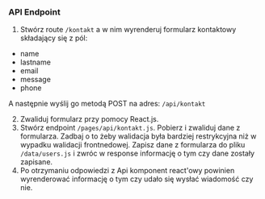 ### API Endpoint ###

1. Stwórz route `/kontakt` a w nim wyrenderuj formularz kontaktowy składający się z pól:
- name
- lastname
- email
- message
- phone

A następnie wyślij go metodą POST na adres: `/api/kontakt`

2. Zwaliduj formularz przy pomocy React.js.
3. Stwórz endpoint `/pages/api/kontakt.js`. Pobierz i zwaliduj dane z formularza. Zadbaj o to żeby walidacja była bardziej restrykcyjna niż w wypadku walidacji frontnedowej. Zapisz dane z formularza do pliku `/data/users.js` i zwróc w response informację o tym czy dane zostały zapisane.
4. Po otrzymaniu odpowiedzi z Api komponent react'owy powinien wyrenderować informację o tym czy udało się wysłać wiadomość czy nie.


